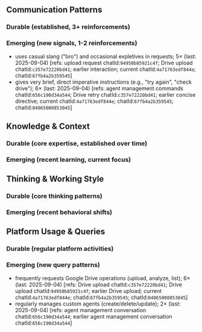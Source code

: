 ## Communication Patterns
### Durable (established, 3+ reinforcements)

### Emerging (new signals, 1-2 reinforcements)
- uses casual slang ("bro") and occasional expletives in requests; 5× (last: 2025-09-04) [refs: upload request chatId:`94950b85921c4f`; Drive upload chatId:`c357e72220bd41`; earlier interaction; current chatId:`4a71763edf844e`; chatId:`67fb4a2b359545`]
- gives very brief, direct imperative instructions (e.g., "try again", "check drive"); 6× (last: 2025-09-04) [refs: agent management commands chatId:`656c190d34a544`; Drive retry chatId:`c357e72220bd41`; earlier concise directive; current chatId:`4a71763edf844e`; chatId:`67fb4a2b359545`; chatId:`04065008853045`]

## Knowledge & Context
### Durable (core expertise, established over time)

### Emerging (recent learning, current focus)

## Thinking & Working Style
### Durable (core thinking patterns)

### Emerging (recent behavioral shifts)

## Platform Usage & Queries
### Durable (regular platform activities)

### Emerging (new query patterns)
- frequently requests Google Drive operations (upload, analyze, list); 6× (last: 2025-09-04) [refs: Drive upload chatId:`c357e72220bd41`; Drive upload chatId:`94950b85921c4f`; earlier Drive upload; current chatId:`4a71763edf844e`; chatId:`67fb4a2b359545`; chatId:`04065008853045`]
- regularly manages custom agents (create/delete/update); 2× (last: 2025-09-04) [refs: agent management conversation chatId:`656c190d34a544`; earlier agent management conversation chatId:`656c190d34a544`]